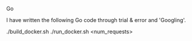 Go

I have written the following Go code through trial & error and 'Googling'.

./build_docker.sh
./run_docker.sh <num_requests>


